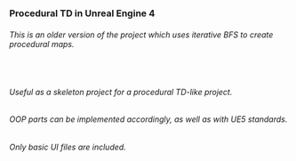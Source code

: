 <h3>Procedural TD in Unreal Engine 4</h3>

<h6> This is an older version of the project which uses iterative BFS to create procedural maps. </h6>
<br/>
<h6> Useful as a skeleton project for a procedural TD-like project.</h6>
<h6> OOP parts can be implemented accordingly, as well as with UE5 standards.</h6>
<h6> Only basic UI files are included. </h6>
